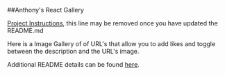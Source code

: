 ##Anthony's React Gallery

[Project Instructions](./INSTRUCTIONS.md), this line may be removed once you have updated the README.md

Here is a Image Gallery of of URL's that allow you to add likes and toggle between the description and the URL's image. 



Additional README details can be found [here](https://github.com/PrimeAcademy/readme-template/blob/master/README.md).
